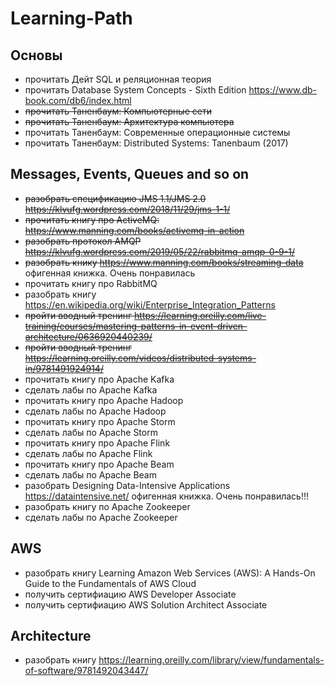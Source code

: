 # Learning-Path

## Основы
* прочитать Дейт SQL и реляционная теория
* прочитать Database System Concepts - Sixth Edition https://www.db-book.com/db6/index.html
* ~~прочитать Таненбаум: Компьютерные сети~~
* ~~прочитать Таненбаум: Архитектура компьютера~~
* прочитать Таненбаум: Современные операционные системы
* прочитать Таненбаум: Distributed Systems: Tanenbaum (2017)

## Messages, Events, Queues and so on
* ~~разобрать спецификацию JMS 1.1/JMS 2.0 https://klvufg.wordpress.com/2018/11/29/jms-1-1/~~
* ~~прочитать книгу про ActiveMQ: https://www.manning.com/books/activemq-in-action~~
* ~~разобрать протокол AMQP https://klvufg.wordpress.com/2019/05/22/rabbitmq-amqp-0-9-1/~~
* ~~разобрать книку https://www.manning.com/books/streaming-data~~ офигенная книжка. Очень понравилась
* прочитать книгу про RabbitMQ 
* разобрать книгу https://en.wikipedia.org/wiki/Enterprise_Integration_Patterns 
* ~~пройти вводный тренинг https://learning.oreilly.com/live-training/courses/mastering-patterns-in-event-driven-architecture/0636920440239/~~
* ~~пройти вводный тренинг https://learning.oreilly.com/videos/distributed-systems-in/9781491924914/~~
* прочитать книгу про Apache Kafka
* сделать лабы по Apache Kafka
* прочитать книгу про Apache Hadoop
* сделать лабы по Apache Hadoop
* прочитать книгу про Apache Storm
* сделать лабы по Apache Storm
* прочитать книгу про Apache Flink
* сделать лабы по Apache Flink
* прочитать книгу про Apache Beam
* сделать лабы по Apache Beam
* разобрать Designing Data-Intensive Applications https://dataintensive.net/ офигенная книжка. Очень понравилась!!!
* разобрать книгу по Apache Zookeeper
* сделать лабы по Apache Zookeeper

## AWS
* разобрать книгу Learning Amazon Web Services (AWS): A Hands-On Guide to the Fundamentals of AWS Cloud 
* получить сертифиацию AWS Developer Associate
* получить сертифиацию AWS Solution Architect Associate

## Architecture
* разобрать книгу https://learning.oreilly.com/library/view/fundamentals-of-software/9781492043447/
